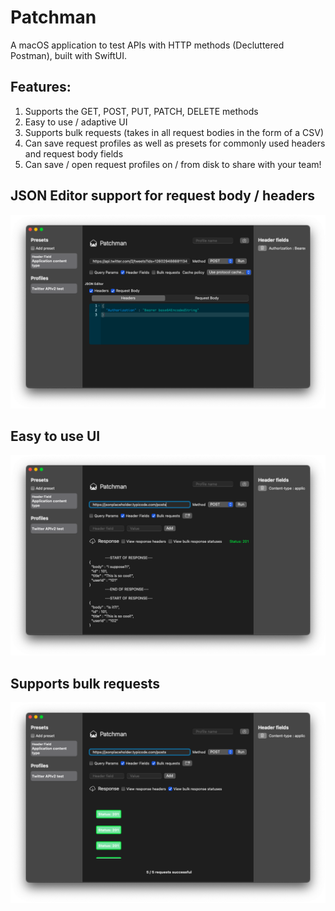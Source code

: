 # Patchman
A macOS application to test APIs with HTTP methods (Decluttered Postman), built with SwiftUI.
## Features:
1. Supports the GET, POST, PUT, PATCH, DELETE methods
2. Easy to use / adaptive UI
3. Supports bulk requests (takes in all request bodies in the form of a CSV)
4. Can save request profiles as well as presets for commonly used headers and request body fields
5. Can save / open request profiles on / from disk to share with your team!
## JSON Editor support for request body / headers
![Home](https://github.com/PraneetNeuro/Patchman/blob/main/Snaps/Screenshot%202021-04-07%20at%207.06.52%20PM.png?raw=true)
## Easy to use UI
![Home](https://github.com/PraneetNeuro/Patchman/blob/main/Snaps/Home1.png?raw=true)
## Supports bulk requests
![Home](https://github.com/PraneetNeuro/Patchman/blob/main/Snaps/Home2.png?raw=true)

